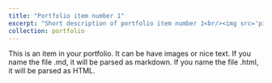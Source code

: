 ```yaml
---
title: "Portfolio item number 1"
excerpt: "Short description of portfolio item number 1<br/><img src='pic1.jpg'>"
collection: portfolio
---
```


This is an item in your portfolio. It can be have images or nice text. If you name the file .md, it will be parsed as markdown. If you name the file .html, it will be parsed as HTML. 
